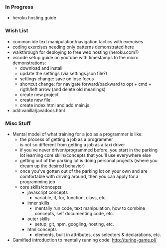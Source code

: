 ### In Progress
- heroku hosting guide

### Wish List
- common ide text manipulation/navigation tactics with exercises
- coding exercises needing only patterns demonstrated here
- walkthrough for deploying to free web hosting (heroku.com?)
- vscode setup guide on youtube with timestamps to the 
    micro demonstrations:
    - download and install
    - update the settings (via settings.json file?)
    - settings change: save on lose focus
    - shortcut change: for navigate forward/backward to opt + cmd + rigth/left arrow (and delete old meanings)
    - create new project
    - create new file
    - create index.html and add main.js
- add vanilla/javadocs.html

### Misc Stuff
- Mental model of what training for a job as a programmer is like: 
    - the process of getting a job as a programmer  
    is not so different from getting a job as a taxi driver  
    - if you've never driven/programmed before, you start in the parking lot learning core skills/concepts that you'll use everywhere else  
    - getting out of the parking lot is doing personal projects (where you dream up the desired behavior)  
    - once you've gotten out of the parking lot on your own and are comfortable with driving around, then you can apply for a programming job  
    - core skills/concepts:
        - javascript concepts
            - variable, if, for, function, class, etc.  
        - inner skills
            - mentally run code, text manipulation, how to combine concepts, self documenting code, etc.  
        - outer skills
            - setup, git, npm, googling, hosting, etc.  
        - html concepts
            - elements, built in attributes, css selectors & declarations, etc.  
- Gamified introduction to mentally running code: http://turing-game.pl/
